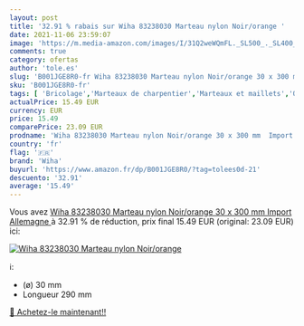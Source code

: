```yaml
---
layout: post
title: '32.91 % rabais sur Wiha 83238030 Marteau nylon Noir/orange '
date: 2021-11-06 23:59:07
image: 'https://m.media-amazon.com/images/I/31Q2weWQmFL._SL500_._SL400_.jpg'
comments: true
category: ofertas
author: 'tole.es'
slug: 'B001JGE8R0-fr Wiha 83238030 Marteau nylon Noir/orange 30 x 300 mm Import...'
sku: 'B001JGE8R0-fr'
tags: [ 'Bricolage','Marteaux de charpentier','Marteaux et maillets','Outillage à main','Outillage à main et électroportatif','wiha', ]
actualPrice: 15.49 EUR
currency: EUR
price: 15.49
comparePrice: 23.09 EUR
prodname: 'Wiha 83238030 Marteau nylon Noir/orange 30 x 300 mm  Import Allemagne '
country: 'fr'
flag: '🇫🇷'
brand: 'Wiha'
buyurl: 'https://www.amazon.fr/dp/B001JGE8R0/?tag=tolees0d-21'
descuento: '32.91'
average: '15.49'
---
```


Vous avez [Wiha 83238030 Marteau nylon Noir/orange 30 x 300 mm  Import Allemagne ](https://www.amazon.fr/dp/B001JGE8R0/?tag=tolees0d-21)  à  32.91 % de réduction, prix final  15.49 EUR (original: 23.09 EUR) ici:

[![Wiha 83238030 Marteau nylon Noir/orange ](https://m.media-amazon.com/images/I/31Q2weWQmFL._SL500_._SL400_.jpg)](https://www.amazon.fr/dp/B001JGE8R0/?tag=tolees0d-21)

ℹ️:

- (ø) 30 mm
- Longueur 290 mm

[🛒 Achetez-le maintenant!!](https://www.amazon.fr/dp/B001JGE8R0/?tag=tolees0d-21)
